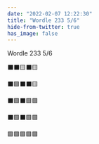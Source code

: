 ```yaml
---
date: "2022-02-07 12:22:30"
title: "Wordle 233 5/6"
hide-from-twitter: true
has_image: false
---
```


Wordle 233 5/6

⬛⬛🟨⬛🟨

⬛🟩⬛⬛🟨

⬛🟩⬛🟩🟩

⬛🟩⬛🟩🟩

🟩🟩🟩🟩🟩
